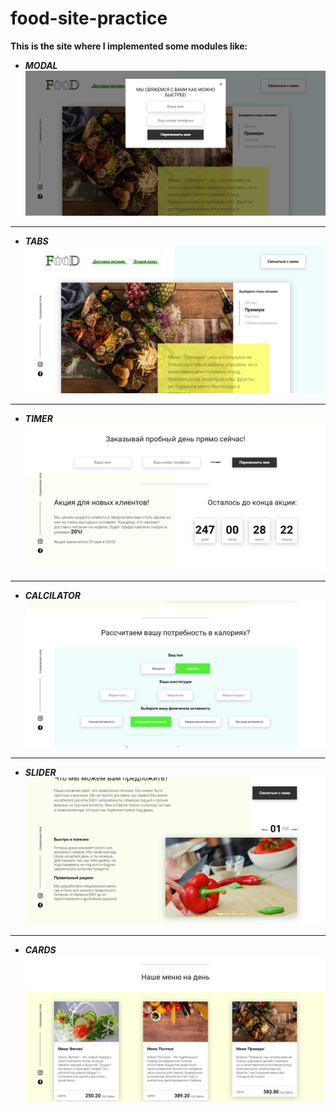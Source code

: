 # food-site-practice
__This is the site where I implemented some modules like:__
* ___MODAL___
![](imagesOfModules/modal.png)
___
* ___TABS___
![](imagesOfModules/tabs.png)
___
* ___TIMER___
![](imagesOfModules/timer.png)
___
* ___CALCILATOR___
![](imagesOfModules/calculator.png)
___
* ___SLIDER___
![](imagesOfModules/slider.png)
___
* ___CARDS___
![](imagesOfModules/cards.png)

